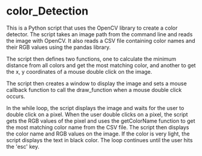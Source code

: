 # color_Detection

This is a Python script that uses the OpenCV library to create a color detector. The script takes an image path from the command line and reads the image with OpenCV. It also reads a CSV file containing color names and their RGB values using the pandas library. 

The script then defines two functions, one to calculate the minimum distance from all colors and get the most matching color, and another to get the x, y coordinates of a mouse double click on the image. 

The script then creates a window to display the image and sets a mouse callback function to call the draw_function when a mouse double click occurs. 

In the while loop, the script displays the image and waits for the user to double click on a pixel. When the user double clicks on a pixel, the script gets the RGB values of the pixel and uses the getColorName function to get the most matching color name from the CSV file. The script then displays the color name and RGB values on the image. If the color is very light, the script displays the text in black color. The loop continues until the user hits the 'esc' key.

